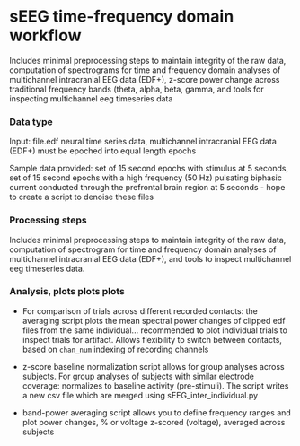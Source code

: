 # sEEG time-frequency domain workflow

Includes minimal preprocessing steps to maintain integrity of the raw data, computation of spectrograms for time and frequency domain analyses of multichannel intracranial EEG data (EDF+), z-score power change across traditional frequency bands (theta, alpha, beta, gamma, and tools for inspecting multichannel eeg timeseries data

### Data type

Input: file.edf neural time series data, multichannel intracranial EEG data (EDF+) must be epoched into equal length epochs

Sample data provided: set of 15 second epochs with stimulus at 5 seconds, set of 15 second epochs with a high frequency (50 Hz) pulsating biphasic current conducted through the prefrontal brain region at 5 seconds - hope to create a script to denoise these files

### Processing steps

Includes minimal preprocessing steps to maintain integrity of the raw data, computation of spectrogram for time and frequency domain analyses of multichannel intracranial EEG data (EDF+), and tools to inspect multichannel eeg timeseries data. 

### Analysis, plots plots plots

- For comparison of trials across different recorded contacts: the averaging script plots the mean spectral power changes of clipped edf files from the same individual... recommended to plot individual trials to inspect trials for artifact. Allows flexibility to switch between contacts, based on `chan_num` indexing of recording channels

- z-score baseline normalization script allows for group analyses across subjects. For group analyses of subjects with similar electrode coverage: normalizes to baseline activity (pre-stimuli). The script writes a new csv file which are merged using sEEG_inter_individual.py

- band-power averaging script allows you to define frequency ranges and plot power changes, % or voltage z-scored (voltage), averaged across subjects